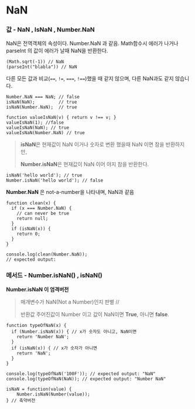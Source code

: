 # NaN

### 값 - NaN ,  IsNaN , Number.NaN 

NaN은 전역객체의 속성이다. Number.NaN 과 같음. Math함수시 에러가 나거나 parseInt 의 값이 에러가 날때 NaN을 반환한다.

```text
(Math.sqrt(-1)) // NaN
(parseInt("blabla")) // NaN
```

다른 모든 값과 비교\(`==`, `!=`, `===`, `!==`\)했을 때 같지 않으며, 다른 NaN과도 같지 않습니다. 

```text
Number.NaN === NaN; // false
isNaN(NaN);         // true
isNaN(Number.NaN);  // true
```

```text
function valueIsNaN(v) { return v !== v; }
valueIsNaN(1); //false
valueIsNaN(NaN); // true
valueIsNaN(Number.NaN) // true
```

> **isNaN**은 현재값이 NaN 이거나 숫자로 변환 했을때 NaN 이면 참을 반환하지만, 
>
> **Number.isNaN**은 현재값이 NaN 이어 야지 참을 반환한다.

```text
isNaN('hello world'); // true
Number.isNaN('hello world'); // false
```

**Number.NaN** 은 not-a-number을 나타내며, NaN과 같음

```text
function clean(x) {
  if (x === Number.NaN) {
    // can never be true
    return null;
  }
  if (isNaN(x)) {
    return 0;
  }
}

console.log(clean(Number.NaN));
// expected output:
```

### 메서드 -  Number.isNaN\(\) , isNaN\(\)

**Number.isNaN 이 엄격버전**

> 매개변수가 NaN\(Not a Number\)인지 판별 // 
>
> 반환값 주어진값이 Number 이고 값이 NaN이면 **True**, 아니면 **false**.

```text
function typeOfNaN(x) {
  if (Number.isNaN(x)) { // x가 숫자도 아니고, NaN이면 
    return 'Number NaN';
  }
  if (isNaN(x)) { // x가 숫자가 아니면 
    return 'NaN';
  }
}

console.log(typeOfNaN('100F')); // expected output: "NaN"
console.log(typeOfNaN(NaN)); // expected output: "Number NaN"
```

```text
isNaN = function(value) {
    Number.isNaN(Number(value));
} // 축약버전 
```

